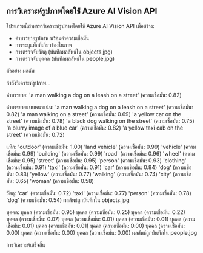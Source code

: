 ## การวิเคราะห์รูปภาพโดยใช้ Azure AI Vision API

โปรแกรมนี้สามารถวิเคราะห์รูปภาพโดยใช้ Azure AI Vision API เพื่อสร้าง:

- คำบรรยายรูปภาพ พร้อมค่าความเชื่อมั่น
- การระบุแท็กที่เกี่ยวข้องในภาพ
- การตรวจจับวัตถุ (บันทึกผลลัพธ์ใน objects.jpg)
- การตรวจจับบุคคล (บันทึกผลลัพธ์ใน people.jpg)

ตัวอย่าง ผลลัพ

กำลังวิเคราะห์รูปภาพ...

คำบรรยาย: 'a man walking a dog on a leash on a street' (ความเชื่อมั่น: 0.82)

คำบรรยายแบบหนาแน่น:
  'a man walking a dog on a leash on a street' (ความเชื่อมั่น: 0.82)
  'a man walking on a street' (ความเชื่อมั่น: 0.69)
  'a yellow car on the street' (ความเชื่อมั่น: 0.78)
  'a black dog walking on the street' (ความเชื่อมั่น: 0.75)
  'a blurry image of a blue car' (ความเชื่อมั่น: 0.82)
  'a yellow taxi cab on the street' (ความเชื่อมั่น: 0.72)

แท็ก:
  'outdoor' (ความเชื่อมั่น: 1.00)
  'land vehicle' (ความเชื่อมั่น: 0.99)
  'vehicle' (ความเชื่อมั่น: 0.99)
  'building' (ความเชื่อมั่น: 0.99)
  'road' (ความเชื่อมั่น: 0.96)
  'wheel' (ความเชื่อมั่น: 0.95)
  'street' (ความเชื่อมั่น: 0.95)
  'person' (ความเชื่อมั่น: 0.93)
  'clothing' (ความเชื่อมั่น: 0.91)
  'taxi' (ความเชื่อมั่น: 0.91)
  'car' (ความเชื่อมั่น: 0.84)
  'dog' (ความเชื่อมั่น: 0.83)
  'yellow' (ความเชื่อมั่น: 0.77)
  'walking' (ความเชื่อมั่น: 0.74)
  'city' (ความเชื่อมั่น: 0.65)
  'woman' (ความเชื่อมั่น: 0.58)

วัตถุ:
  'car' (ความเชื่อมั่น: 0.72)
  'taxi' (ความเชื่อมั่น: 0.77)
  'person' (ความเชื่อมั่น: 0.78)
  'dog' (ความเชื่อมั่น: 0.54)
  ผลลัพธ์ถูกบันทึกใน objects.jpg

บุคคล:
  บุคคล (ความเชื่อมั่น: 0.95)
  บุคคล (ความเชื่อมั่น: 0.25)
  บุคคล (ความเชื่อมั่น: 0.22)
  บุคคล (ความเชื่อมั่น: 0.07)
  บุคคล (ความเชื่อมั่น: 0.01)
  บุคคล (ความเชื่อมั่น: 0.01)
  บุคคล (ความเชื่อมั่น: 0.01)
  บุคคล (ความเชื่อมั่น: 0.01)
  บุคคล (ความเชื่อมั่น: 0.00)
  บุคคล (ความเชื่อมั่น: 0.00)
  บุคคล (ความเชื่อมั่น: 0.00)
  บุคคล (ความเชื่อมั่น: 0.00)
  ผลลัพธ์ถูกบันทึกใน people.jpg

การวิเคราะห์เสร็จสิ้น